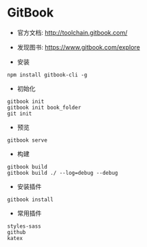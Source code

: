 # GitBook

- 官方文档: http://toolchain.gitbook.com/

- 发现图书: https://www.gitbook.com/explore

- 安装
```
npm install gitbook-cli -g
```

- 初始化
```
gitbook init
gitbook init book_folder
git init
```

- 预览
```
gitbook serve
```

- 构建
```
gitbook build
gitbook build ./ --log=debug --debug
```

- 安装插件
```
gitbook install
```

- 常用插件
```
styles-sass
github
katex
```
